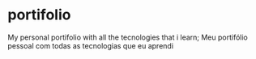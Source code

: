 # portifolio
My personal portifolio with all the tecnologies that i learn; Meu portifólio pessoal com todas as tecnologias que eu aprendi
